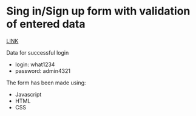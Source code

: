 # Sing in/Sign up form with validation of entered data

[LINK](https://pawelj97.github.io/signin-signup-form/)

Data for successful login
- login: what1234
- password: admin4321

The form has been made using:
- Javascript
- HTML
- CSS